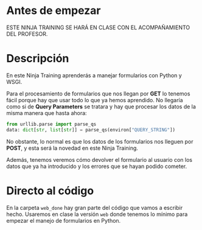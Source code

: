 # Antes de empezar
ESTE NINJA TRAINING SE HARÁ EN CLASE CON EL ACOMPAÑAMIENTO DEL PROFESOR.

# Descripción
En este Ninja Training aprenderás a manejar formularios con Python y WSGI.

Para el procesamiento de formularios que nos llegan por **GET** lo tenemos fácil porque hay que usar todo lo que ya hemos aprendido. No llegaría como si de **Query Parameters** se tratara y hay que procesar los datos de la misma manera que hasta ahora:

``` python
from urllib.parse import parse_qs
data: dict[str, list[str]] = parse_qs(environ["QUERY_STRING"])
```

No obstante, lo normal es que los datos de los formularios nos lleguen por **POST**, y esta será la novedad en este Ninja Training.

Además, tenemos veremos cómo devolver el formulario al usuario con los datos que ya ha introducido y los errores que se hayan podido cometer.

# Directo al código
En la carpeta `web_done` hay gran parte del código que vamos a escribir hecho. Usaremos en clase la versión `web` donde tenemos lo mínimo para empezar el manejo de formularios en Python.
